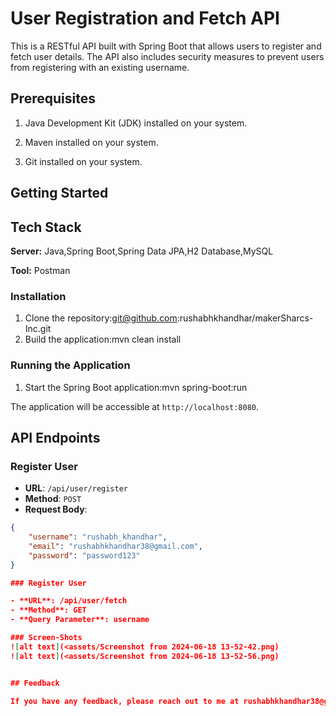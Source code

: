 # User Registration and Fetch API

This is a RESTful API built with Spring Boot that allows users to register and fetch user details. The API also includes security measures to prevent users from registering with an existing username.

## Prerequisites
1) Java Development Kit (JDK) installed on your system.

2) Maven installed on your system.

3) Git installed on your system.

## Getting Started

## Tech Stack

**Server:** Java,Spring Boot,Spring Data JPA,H2 Database,MySQL

**Tool:** Postman


### Installation

1. Clone the repository:git@github.com:rushabhkhandhar/makerSharcs-Inc.git
2.  Build the application:mvn clean install

### Running the Application

1. Start the Spring Boot application:mvn spring-boot:run

The application will be accessible at `http://localhost:8080`.

## API Endpoints

### Register User

- **URL**: `/api/user/register`
- **Method**: `POST`
- **Request Body**:
```json
{
    "username": "rushabh_khandhar",
    "email": "rushabhkhandhar38@gmail.com",
    "password": "password123"
}

### Register User

- **URL**: /api/user/fetch
- **Method**: GET
- **Query Parameter**: username

### Screen-Shots
![alt text](<assets/Screenshot from 2024-06-18 13-52-42.png)
![alt text](<assets/Screenshot from 2024-06-18 13-52-56.png)


## Feedback

If you have any feedback, please reach out to me at rushabhkhandhar38@gmail.com

